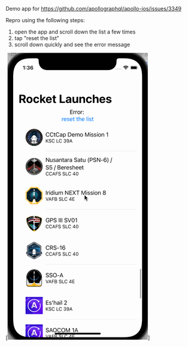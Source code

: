 Demo app for https://github.com/apollographql/apollo-ios/issues/3349

Repro using the following steps:
1. open the app and scroll down the list a few times
2. tap "reset the list"
3. scroll down quickly and see the error message

[![repro demo](loadInProgressError.gif)]
